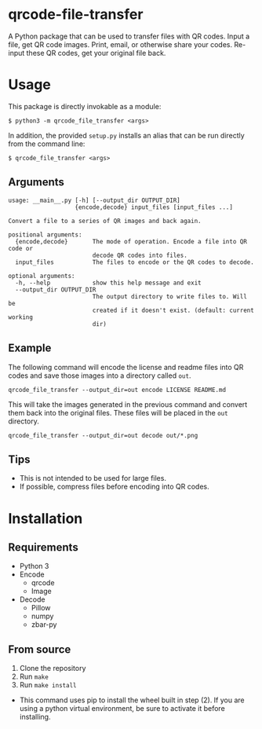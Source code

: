 # qrcode-file-transfer
A Python package that can be used to transfer files with QR codes. Input a file, get QR code images. Print, email, or otherwise share your codes. Re-input these QR codes, get your original file back.

# Usage
This package is directly invokable as a module:
```
$ python3 -m qrcode_file_transfer <args>
```

In addition, the provided `setup.py` installs an alias that can be run directly from the command line:
```
$ qrcode_file_transfer <args>
```

## Arguments
```
usage: __main__.py [-h] [--output_dir OUTPUT_DIR]
                   {encode,decode} input_files [input_files ...]

Convert a file to a series of QR images and back again.

positional arguments:
  {encode,decode}       The mode of operation. Encode a file into QR code or
                        decode QR codes into files.
  input_files           The files to encode or the QR codes to decode.

optional arguments:
  -h, --help            show this help message and exit
  --output_dir OUTPUT_DIR
                        The output directory to write files to. Will be
                        created if it doesn't exist. (default: current working
                        dir)
```

## Example
The following command will encode the license and readme files into QR codes and save those images into a directory called `out`.
```
qrcode_file_transfer --output_dir=out encode LICENSE README.md
```

This will take the images generated in the previous command and convert them back into the original files. These files will be placed in the `out` directory.
```
qrcode_file_transfer --output_dir=out decode out/*.png
```

## Tips
* This is not intended to be used for large files.
* If possible, compress files before encoding into QR codes.

# Installation
## Requirements
* Python 3
* Encode
  * qrcode
  * Image
* Decode
  * Pillow
  * numpy
  * zbar-py

## From source
1. Clone the repository
2. Run `make`
3. Run `make install`
  * This command uses pip to install the wheel built in step (2). If you are using a python virtual environment, be sure to activate it before installing.
